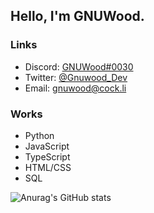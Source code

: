 ## Hello, I'm GNUWood.



### Links



- Discord: [GNUWood#0030](https://discord.com/users/142364622903574530)
- Twitter: [@Gnuwood_Dev](https://twitter.com/gnuwood.dev)
- Email: gnuwood@cock.li

### Works



- Python
- JavaScript
- TypeScript
- HTML/CSS
- SQL

![Anurag's GitHub stats](https://github-readme-stats.vercel.app/api?username=gnuwood&show_icons=true&theme=dark)
